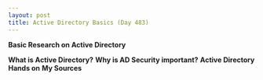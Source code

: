 ```yaml
---
layout: post
title: Active Directory Basics (Day 483)
---
```


**Basic Research on Active Directory**

__What is Active Directory?__
__Why is AD Security important?__
__Active Directory Hands on__
__My Sources__